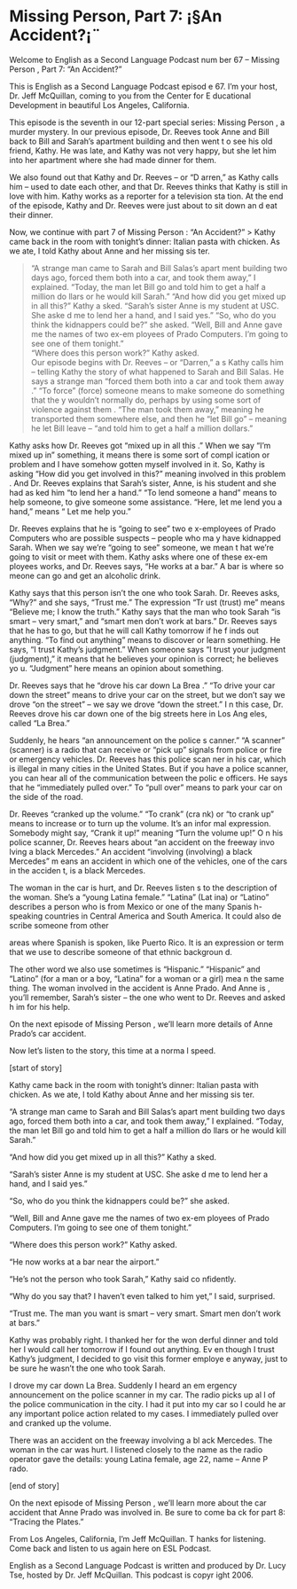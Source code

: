 # Missing Person, Part 7: ¡§An Accident?¡¨

Welcome to English as a Second Language Podcast num ber 67 – Missing Person , Part 7: “An Accident?” 

This is English as a Second Language Podcast episod e 67. I’m your host, Dr. Jeff McQuillan, coming to you from the Center for E ducational Development in beautiful Los Angeles, California.  

This episode is the seventh in our 12-part special series: Missing Person , a murder mystery. In our previous episode, Dr. Reeves  took Anne and Bill back to Bill and Sarah’s apartment building and then went t o see his old friend, Kathy. He was late, and Kathy was not very happy, but she let  him into her apartment where she had made dinner for them.  

We also found out that Kathy and Dr. Reeves – or “D arren,” as Kathy calls him – used to date each other, and that Dr. Reeves thinks  that Kathy is still in love with him. Kathy works as a reporter for a television sta tion. At the end of the episode, Kathy and Dr. Reeves were just about to sit down an d eat their dinner.  

Now, we continue with part 7 of Missing Person : “An Accident?” > Kathy came back in the room with tonight’s dinner: Italian pasta with chicken. As we ate, I told Kathy about Anne and her missing sis ter. 
> “A strange man came to Sarah and Bill Salas’s apart ment building two days ago, forced them both into a car, and took them away,” I  explained. “Today, the man let Bill go and told him to get a half a million do llars or he would kill Sarah.” 
> “And how did you get mixed up in all this?” Kathy a sked. 
> “Sarah’s sister Anne is my student at USC. She aske d me to lend her a hand, and I said yes.” 
> “So, who do you think the kidnappers could be?” she  asked. 
> “Well, Bill and Anne gave me the names of two ex-em ployees of Prado Computers. I’m going to see one of them tonight.”  
> “Where does this person work?” Kathy asked.  
> Our episode begins with Dr. Reeves – or “Darren,” a s Kathy calls him – telling Kathy the story of what happened to Sarah and Bill Salas. He says a strange man “forced them both into a car and took them away .” “To force” (force) someone means to make someone do something that the y wouldn’t normally do, perhaps by using some sort of violence against them . “The man took them away,” meaning he transported them somewhere else, and then he “let Bill go” – meaning he let Bill leave – “and told him to get a half a million dollars.”  

Kathy asks how Dr. Reeves got “mixed up in all this .” When we say “I’m mixed up in” something, it means there is some sort of compl ication or problem and I have somehow gotten myself involved in it. So, Kathy is asking “How did you get involved in this?” meaning involved in this problem . And Dr. Reeves explains that Sarah’s sister, Anne, is his student and she had as ked him “to lend her a hand.” “To lend someone a hand” means to help someone, to give someone some assistance. “Here, let me lend you a hand,” means “ Let me help you.”  

Dr. Reeves explains that he is “going to see” two e x-employees of Prado Computers who are possible suspects – people who ma y have kidnapped Sarah. When we say we’re “going to see” someone, we mean t hat we’re going to visit or meet with them. Kathy asks where one of these ex-em ployees works, and Dr. Reeves says, “He works at a bar.” A bar is where so meone can go and get an alcoholic drink.  

Kathy says that this person isn’t the one who took Sarah. Dr. Reeves asks, “Why?” and she says, “Trust me.” The expression “Tr ust (trust) me” means “Believe me; I know the truth.” Kathy says that the  man who took Sarah “is smart – very smart,” and “smart men don’t work at bars.” Dr. Reeves says that he has to go, but that he will call Kathy tomorrow if he f inds out anything. “To find out anything” means to discover or learn something. He says, “I trust Kathy’s judgment.” When someone says “I trust your judgment  (judgment),” it means that he believes your opinion is correct; he believes yo u. “Judgment” here means an opinion about something.  

Dr. Reeves says that he “drove his car down La Brea .” “To drive your car down the street” means to drive your car on the street, but we don’t say we drove “on the street” –  we say we drove “down the street.” I n this case, Dr. Reeves drove his car down one of the big streets here in Los Ang eles, called “La Brea.”  

Suddenly, he hears “an announcement on the police s canner.” “A scanner” (scanner) is a radio that can receive or “pick up” signals from police or fire or emergency vehicles. Dr. Reeves has this police scan ner in his car, which is illegal in many cities in the United States. But if  you have a police scanner, you can hear all of the communication between the polic e officers. He says that he “immediately pulled over.” To “pull over” means to park your car on the side of the road.  

Dr. Reeves “cranked up the volume.” “To crank” (cra nk) or “to crank up” means to increase or to turn up the volume. It’s an infor mal expression. Somebody might say, “Crank it up!” meaning “Turn the volume up!” O n his police scanner, Dr. Reeves hears about “an accident on the freeway invo lving a black Mercedes.” An accident “involving (involving) a black Mercedes” m eans an accident in which one of the vehicles, one of the cars in the acciden t, is a black Mercedes.  

The woman in the car is hurt, and Dr. Reeves listen s to the description of the woman. She’s a “young Latina female.” “Latina” (Lat ina) or “Latino” describes a person who is from Mexico or one of the many Spanis h-speaking countries in Central America and South America. It could also de scribe someone from other  

areas where Spanish is spoken, like Puerto Rico. It  is an expression or term that we use to describe someone of that ethnic backgroun d.  

The other word we also use sometimes is “Hispanic.”  “Hispanic” and “Latino” (for a man or a boy, “Latina” for a woman or a girl) mea n the same thing. The woman involved in the accident is Anne Prado. And Anne is , you’ll remember, Sarah’s sister – the one who went to Dr. Reeves and asked h im for his help. 

On the next episode of Missing Person , we’ll learn more details of Anne Prado’s car accident. 

Now let’s listen to the story, this time at a norma l speed. 

[start of story] 

Kathy came back in the room with tonight’s dinner: Italian pasta with chicken. As we ate, I told Kathy about Anne and her missing sis ter. 

“A strange man came to Sarah and Bill Salas’s apart ment building two days ago, forced them both into a car, and took them away,” I  explained. “Today, the man let Bill go and told him to get a half a million do llars or he would kill Sarah.” 

“And how did you get mixed up in all this?” Kathy a sked. 

“Sarah’s sister Anne is my student at USC. She aske d me to lend her a hand, and I said yes.” 

“So, who do you think the kidnappers could be?” she  asked. 

“Well, Bill and Anne gave me the names of two ex-em ployees of Prado Computers. I’m going to see one of them tonight.”  

“Where does this person work?” Kathy asked. 

“He now works at a bar near the airport.” 

“He’s not the person who took Sarah,” Kathy said co nfidently.  

“Why do you say that? I haven’t even talked to him yet,” I said, surprised. 

“Trust me. The man you want is smart – very smart. Smart men don’t work at bars.”   

 Kathy was probably right. I thanked her for the won derful dinner and told her I would call her tomorrow if I found out anything. Ev en though I trust Kathy’s judgment, I decided to go visit this former employe e anyway, just to be sure he wasn’t the one who took Sarah. 

I drove my car down La Brea. Suddenly I heard an em ergency announcement on the police scanner in my car. The radio picks up al l of the police communication in the city. I had it put into my car so I could he ar any important police action related to my cases. I immediately pulled over and cranked up the volume. 

There was an accident on the freeway involving a bl ack Mercedes. The woman in the car was hurt. I listened closely to the name  as the radio operator gave the details: young Latina female, age 22, name – Anne P rado. 

[end of story] 

On the next episode of Missing Person , we’ll learn more about the car accident that Anne Prado was involved in. Be sure to come ba ck for part 8: “Tracing the Plates.”  

From Los Angeles, California, I’m Jeff McQuillan. T hanks for listening. Come back and listen to us again here on ESL Podcast. 

English as a Second Language Podcast is written and  produced by Dr. Lucy Tse, hosted by Dr. Jeff McQuillan. This podcast is copyr ight 2006.

